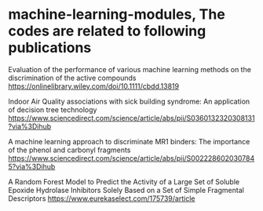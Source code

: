 # machine-learning-modules, The codes are related to following publications

Evaluation of the performance of various machine learning methods on the discrimination of the active compounds
https://onlinelibrary.wiley.com/doi/10.1111/cbdd.13819

Indoor Air Quality associations with sick building syndrome: An application of decision tree technology
https://www.sciencedirect.com/science/article/abs/pii/S0360132320308131?via%3Dihub

A machine learning approach to discriminate MR1 binders: The importance of the phenol and carbonyl fragments
https://www.sciencedirect.com/science/article/abs/pii/S0022286020307845?via%3Dihub

A Random Forest Model to Predict the Activity of a Large Set of Soluble Epoxide Hydrolase Inhibitors Solely Based on a Set of Simple Fragmental Descriptors
https://www.eurekaselect.com/175739/article

